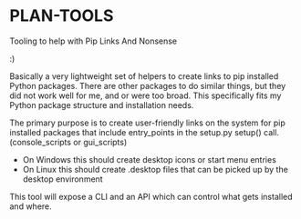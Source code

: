 # PLAN-TOOLS

Tooling to help with Pip Links And Nonsense

:)

Basically a very lightweight set of helpers to create links to pip installed Python packages.
There are other packages to do similar things, but they did not work well for me, and or were too broad.
This specifically fits my Python package structure and installation needs.

The primary purpose is to create user-friendly links on the system for pip installed packages that include entry_points
in the setup.py setup() call.  (console_scripts or gui_scripts)

- On Windows this should create desktop icons or start menu entries
- On Linux this should create .desktop files that can be picked up by the desktop environment

This tool will expose a CLI and an API which can control what gets installed and where.
